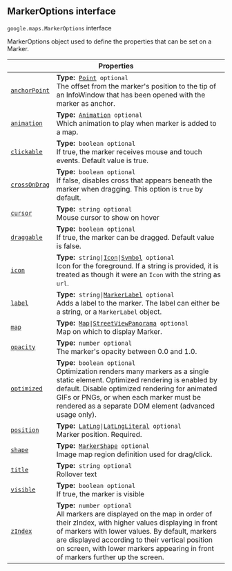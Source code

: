 
<devsite-heading text=" MarkerOptions interface" for="MarkerOptions" level="h2" link="" toc="" back-to-top=""><h2 id="MarkerOptions" is-upgraded="">MarkerOptions interface</h2></devsite-heading>
<p>
<code translate="no" dir="ltr"><span itemprop="path">google.maps</span>.<span itemprop="name">MarkerOptions</span></code>
interface
</p>
<p>MarkerOptions object used to define the properties that can be set on a Marker.</p>
<div class="devsite-table-wrapper"><table class="properties responsive" summary="interface MarkerOptions - Properties">
<thead>
<tr><th colspan="2">Properties</th>
</tr></thead>
<tbody>
<tr id="MarkerOptions.anchorPoint">
<td itemprop="property"><code translate="no" dir="ltr"><a class="secret-link" href="#MarkerOptions.anchorPoint"><span>anchorPoint</span></a></code></td>
<td><div><strong>Type:</strong>&nbsp; <code translate="no" dir="ltr"><a href="Point.md">Point</a> <span class="optional-type-annotation">optional</span></code></div>
<div class="desc">The offset from the marker's position to the tip of an InfoWindow that has been opened with the marker as anchor.</div></td>
</tr>
<tr id="MarkerOptions.animation">
<td itemprop="property"><code translate="no" dir="ltr"><a class="secret-link" href="#MarkerOptions.animation"><span>animation</span></a></code></td>
<td><div><strong>Type:</strong>&nbsp; <code translate="no" dir="ltr"><a href="Animation.md">Animation</a> <span class="optional-type-annotation">optional</span></code></div>
<div class="desc">Which animation to play when marker is added to a map.</div></td>
</tr>
<tr id="MarkerOptions.clickable">
<td itemprop="property"><code translate="no" dir="ltr"><a class="secret-link" href="#MarkerOptions.clickable"><span>clickable</span></a></code></td>
<td><div><strong>Type:</strong>&nbsp; <code translate="no" dir="ltr">boolean <span class="optional-type-annotation">optional</span></code></div>
<div class="desc">If true, the marker receives mouse and touch events. Default value is true.</div></td>
</tr>
<tr id="MarkerOptions.crossOnDrag">
<td itemprop="property"><code translate="no" dir="ltr"><a class="secret-link" href="#MarkerOptions.crossOnDrag"><span>crossOnDrag</span></a></code></td>
<td><div><strong>Type:</strong>&nbsp; <code translate="no" dir="ltr">boolean <span class="optional-type-annotation">optional</span></code></div>
<div class="desc">If false, disables cross that appears beneath the marker when dragging. This option is <code translate="no" dir="ltr">true</code> by default.</div></td>
</tr>
<tr id="MarkerOptions.cursor">
<td itemprop="property"><code translate="no" dir="ltr"><a class="secret-link" href="#MarkerOptions.cursor"><span>cursor</span></a></code></td>
<td><div><strong>Type:</strong>&nbsp; <code translate="no" dir="ltr">string <span class="optional-type-annotation">optional</span></code></div>
<div class="desc">Mouse cursor to show on hover</div></td>
</tr>
<tr id="MarkerOptions.draggable">
<td itemprop="property"><code translate="no" dir="ltr"><a class="secret-link" href="#MarkerOptions.draggable"><span>draggable</span></a></code></td>
<td><div><strong>Type:</strong>&nbsp; <code translate="no" dir="ltr">boolean <span class="optional-type-annotation">optional</span></code></div>
<div class="desc">If true, the marker can be dragged. Default value is false.</div></td>
</tr>
<tr id="MarkerOptions.icon">
<td itemprop="property"><code translate="no" dir="ltr"><a class="secret-link" href="#MarkerOptions.icon"><span>icon</span></a></code></td>
<td><div><strong>Type:</strong>&nbsp; <code translate="no" dir="ltr">string|<a href="Icon.md">Icon</a>|<a href="Symbol.md">Symbol</a> <span class="optional-type-annotation">optional</span></code></div>
<div class="desc">Icon for the foreground. If a string is provided, it is treated as though it were an <code translate="no" dir="ltr">Icon</code> with the string as <code translate="no" dir="ltr">url</code>.</div></td>
</tr>
<tr id="MarkerOptions.label">
<td itemprop="property"><code translate="no" dir="ltr"><a class="secret-link" href="#MarkerOptions.label"><span>label</span></a></code></td>
<td><div><strong>Type:</strong>&nbsp; <code translate="no" dir="ltr">string|<a href="MarkerLabel.md">MarkerLabel</a> <span class="optional-type-annotation">optional</span></code></div>
<div class="desc">Adds a label to the marker. The label can either be a string, or a <code translate="no" dir="ltr">MarkerLabel</code> object.</div></td>
</tr>
<tr id="MarkerOptions.map">
<td itemprop="property"><code translate="no" dir="ltr"><a class="secret-link" href="#MarkerOptions.map"><span>map</span></a></code></td>
<td><div><strong>Type:</strong>&nbsp; <code translate="no" dir="ltr"><a href="Map.md">Map</a>|<a href="StreetViewPanorama.md">StreetViewPanorama</a> <span class="optional-type-annotation">optional</span></code></div>
<div class="desc">Map on which to display Marker.</div></td>
</tr>
<tr id="MarkerOptions.opacity">
<td itemprop="property"><code translate="no" dir="ltr"><a class="secret-link" href="#MarkerOptions.opacity"><span>opacity</span></a></code></td>
<td><div><strong>Type:</strong>&nbsp; <code translate="no" dir="ltr">number <span class="optional-type-annotation">optional</span></code></div>
<div class="desc">The marker's opacity between 0.0 and 1.0.</div></td>
</tr>
<tr id="MarkerOptions.optimized">
<td itemprop="property"><code translate="no" dir="ltr"><a class="secret-link" href="#MarkerOptions.optimized"><span>optimized</span></a></code></td>
<td><div><strong>Type:</strong>&nbsp; <code translate="no" dir="ltr">boolean <span class="optional-type-annotation">optional</span></code></div>
<div class="desc">Optimization renders many markers as a single static element. Optimized rendering is enabled by default. Disable optimized rendering for animated GIFs or PNGs, or when each marker must be rendered as a separate DOM element (advanced usage only).</div></td>
</tr>
<tr id="MarkerOptions.position">
<td itemprop="property"><code translate="no" dir="ltr"><a class="secret-link" href="#MarkerOptions.position"><span>position</span></a></code></td>
<td><div><strong>Type:</strong>&nbsp; <code translate="no" dir="ltr"><a href="LatLng.md">LatLng</a>|<a href="LatLngLiteral.md">LatLngLiteral</a> <span class="optional-type-annotation">optional</span></code></div>
<div class="desc">Marker position. Required.</div></td>
</tr>
<tr id="MarkerOptions.shape">
<td itemprop="property"><code translate="no" dir="ltr"><a class="secret-link" href="#MarkerOptions.shape"><span>shape</span></a></code></td>
<td><div><strong>Type:</strong>&nbsp; <code translate="no" dir="ltr"><a href="MarkerShape.md">MarkerShape</a> <span class="optional-type-annotation">optional</span></code></div>
<div class="desc">Image map region definition used for drag/click.</div></td>
</tr>
<tr id="MarkerOptions.title">
<td itemprop="property"><code translate="no" dir="ltr"><a class="secret-link" href="#MarkerOptions.title"><span>title</span></a></code></td>
<td><div><strong>Type:</strong>&nbsp; <code translate="no" dir="ltr">string <span class="optional-type-annotation">optional</span></code></div>
<div class="desc">Rollover text</div></td>
</tr>
<tr id="MarkerOptions.visible">
<td itemprop="property"><code translate="no" dir="ltr"><a class="secret-link" href="#MarkerOptions.visible"><span>visible</span></a></code></td>
<td><div><strong>Type:</strong>&nbsp; <code translate="no" dir="ltr">boolean <span class="optional-type-annotation">optional</span></code></div>
<div class="desc">If true, the marker is visible</div></td>
</tr>
<tr id="MarkerOptions.zIndex">
<td itemprop="property"><code translate="no" dir="ltr"><a class="secret-link" href="#MarkerOptions.zIndex"><span>zIndex</span></a></code></td>
<td><div><strong>Type:</strong>&nbsp; <code translate="no" dir="ltr">number <span class="optional-type-annotation">optional</span></code></div>
<div class="desc">All markers are displayed on the map in order of their zIndex, with higher values displaying in front of markers with lower values. By default, markers are displayed according to their vertical position on screen, with lower markers appearing in front of markers further up the screen.</div></td>
</tr>
</tbody>
</table></div>
